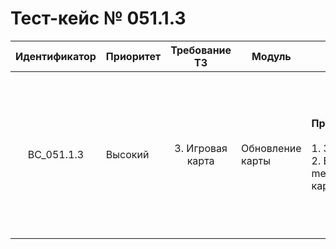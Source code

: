 # Тест-кейс № 051.1.3

| Идентификатор | Приоритет | Требование ТЗ | Модуль | Шаги тест-кейса | Ожидаемый результат |
| :---: | ----- | :---: | ----- | ----- | ----- |
|   BC\_051.1.3 |   Высокий | 3\. Игровая карта  | Обновление карты  |   **Проверка метода updateScene (Возвращение данных о пользователях в игре).**  <br><br>1\. Запустить проект и открыть браузер. <br>2\. Ввести в сторку браузера: “http://server/api/index.php?method=updateScene&token=431542fe9302b7f2807069adb7504bd5&hash=*хэш карты\*“. |   Ожидаемый ответ от сервера:<br> { "result": "ok", <br>"data": { "playersIngame": []; - список игроков в игре (со статусом fight или scout)? <br>       hash: обновленный хэш} }  |

 